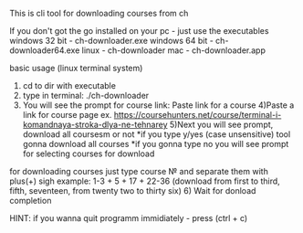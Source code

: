 This is cli tool for downloading courses from ch

If you don't got the go installed on your pc - just use the executables
windows 32 bit - ch-downloader.exe
windows 64 bit - ch-downloader64.exe
linux - ch-downloader
mac - ch-downloader.app

basic usage (linux terminal system)
1) cd to dir with executable
2) type in terminal:
./ch-downloader
3) You will see the prompt for course link:
Paste link for a course
4)Paste a link for course page ex. https://coursehunters.net/course/terminal-i-komandnaya-stroka-dlya-ne-tehnarey
5)Next you will see prompt, download all coursesm or not
*if you type y/yes (case unsensitive)
tool gonna download all courses
*if you gonna type no you will see prompt for selecting courses for download

for downloading courses just type course № and separate them with plus(+) sigh
example:
1-3 + 5 + 17 + 22-36
(download from first to third, fifth, seventeen, from twenty two to thirty six)
6) Wait for donload completion

HINT: if you wanna quit programm immidiately - press (ctrl + c)